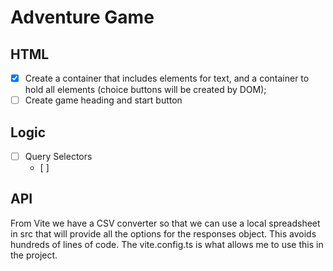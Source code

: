 # Adventure Game

## HTML

- [x] Create a container that includes elements for text, and a container to hold all elements
      (choice buttons will be created by DOM);
- [ ] Create game heading and start button

## Logic

- [ ] Query Selectors
  - [ ]

## API

From Vite we have a CSV converter so that we can use a local spreadsheet in src that will provide all the options for the responses object. This avoids hundreds of lines of code.
The vite.config.ts is what allows me to use this in the project.

